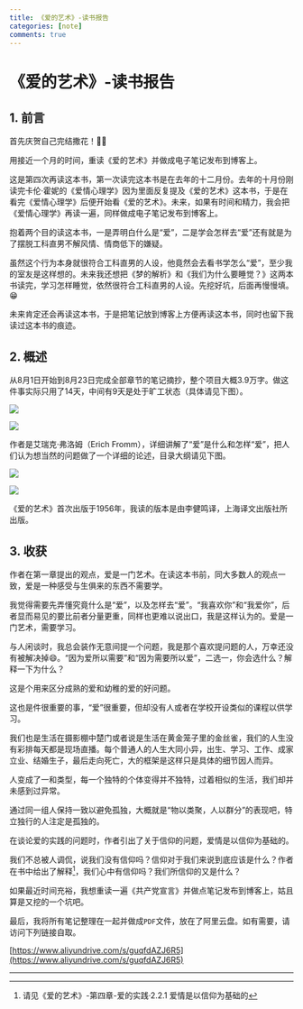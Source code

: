 ```yaml
---
title: 《爱的艺术》-读书报告
categories: [note]
comments: true
---
```


# 《爱的艺术》-读书报告

## 1. 前言

首先庆贺自己完结撒花！🎉🌸

用接近一个月的时间，重读《爱的艺术》并做成电子笔记发布到博客上。

这是第四次再读这本书，第一次读完这本书是在去年的十二月份。去年的十月份刚读完卡伦·霍妮的《爱情心理学》因为里面反复提及《爱的艺术》这本书，于是在看完《爱情心理学》后便开始看《爱的艺术》。未来，如果有时间和精力，我会把《爱情心理学》再读一遍，同样做成电子笔记发布到博客上。

抱着两个目的读这本书，一是弄明白什么是“爱”，二是学会怎样去“爱”还有就是为了摆脱工科直男不解风情、情商低下的嫌疑。

虽然这个行为本身就很符合工科直男的人设，他竟然会去看书学怎么“爱”，至少我的室友是这样想的。未来我还想把《梦的解析》和《我们为什么要睡觉？》这两本书读完，学习怎样睡觉，依然很符合工科直男的人设。先挖好坑，后面再慢慢填。😁

未来肯定还会再读这本书，于是把笔记放到博客上方便再读这本书，同时也留下我读过这本书的痕迹。

## 2. 概述

从8月1日开始到8月23日完成全部章节的笔记摘抄，整个项目大概3.9万字。做这件事实际只用了14天，中间有9天是处于旷工状态（具体请见下图）。

![](img/Gantt.jpg)

<img src="{{ '/assets/The-Art-of-Love-img/Gantt.jpg' | relative_url }}">


作者是艾瑞克·弗洛姆（Erich Fromm），详细讲解了“爱”是什么和怎样“爱”，把人们认为想当然的问题做了一个详细的论述，目录大纲请见下图。

![](img/directoryOutline.jpg)

<img src="{{ '/assets/The-Art-of-Love-img/directoryOutline.jpg' | relative_url }}">


《爱的艺术》首次出版于1956年，我读的版本是由李健鸣译，上海译文出版社所出版。

## 3. 收获

作者在第一章提出的观点，爱是一门艺术。在读这本书前，同大多数人的观点一致，爱是一种感受与生俱来的东西不需要学。

我觉得需要先弄懂究竟什么是“爱”，以及怎样去“爱”。“我喜欢你”和“我爱你”，后者显而易见的要比前者分量更重，同样也更难以说出口，我是这样认为的。爱是一门艺术，需要学习。

与人闲谈时，我总会装作无意间提一个问题，我是那个喜欢提问题的人，万幸还没有被解决掉😄。“因为爱所以需要”和“因为需要所以爱”，二选一，你会选什么？解释一下为什么？

这是个用来区分成熟的爱和幼稚的爱的好问题。

这也是件很重要的事，“爱”很重要，但却没有人或者在学校开设类似的课程以供学习。

我们也是生活在摄影棚中楚门或者说是生活在黄金笼子里的金丝雀，我们的人生没有彩排每天都是现场直播。每个普通人的人生大同小异，出生、学习、工作、成家立业、结婚生子，最后走向死亡，大的框架是这样只是具体的细节因人而异。

人变成了一和类型，每一个独特的个体变得并不独特，过着相似的生活，我们却并未感到过异常。

通过同一组人保持一致以避免孤独，大概就是“物以类聚，人以群分”的表现吧，特立独行的人注定是孤独的。

在谈论爱的实践的问题时，作者引出了关于信仰的问题，爱情是以信仰为基础的。

我们不总被人调侃，说我们没有信仰吗？信仰对于我们来说到底应该是什么？作者在书中给出了解释[^1]，我们心中有信仰吗？我们所信仰的又是什么？

如果最近时间充裕，我想重读一遍《共产党宣言》并做点笔记发布到博客上，姑且算是又挖的一个坑吧。

最后，我将所有笔记整理在一起并做成`PDF`文件，放在了阿里云盘。如有需要，请访问下列链接自取。

[https://www.aliyundrive.com/s/guqfdAZJ6R5](https://www.aliyundrive.com/s/guqfdAZJ6R5)

---

[^1]:请见《爱的艺术》-第四章-爱的实践·2.2.1 爱情是以信仰为基础的
